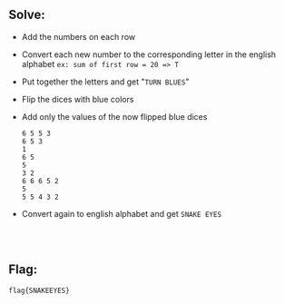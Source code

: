 ## Solve:

- Add the numbers on each row 
- Convert each new number to the corresponding letter in the english alphabet 
  `ex: sum of first row = 20 => T`

- Put together the letters and get "`TURN BLUES`"

- Flip the dices with blue colors
- Add only the values of the now flipped blue dices
  ```
  6 5 5 3
  6 5 3
  1
  6 5
  5
  3 2
  6 6 6 5 2 
  5 
  5 5 4 3 2
  ```
- Convert again to english alphabet and get `SNAKE EYES`

<br><br>

## Flag:
`flag{SNAKEEYES}`
